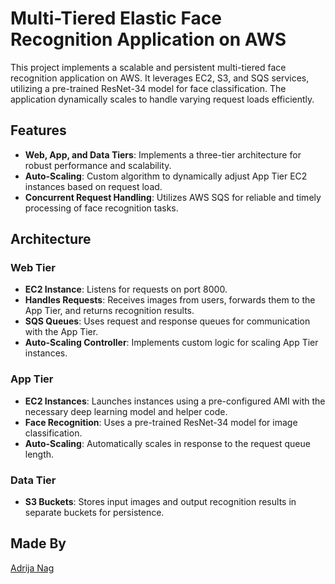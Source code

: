 # Multi-Tiered Elastic Face Recognition Application on AWS

This project implements a scalable and persistent multi-tiered face recognition application on AWS. It leverages EC2, S3, and SQS services, utilizing a pre-trained ResNet-34 model for face classification. The application dynamically scales to handle varying request loads efficiently.

## Features

- **Web, App, and Data Tiers**: Implements a three-tier architecture for robust performance and scalability.
- **Auto-Scaling**: Custom algorithm to dynamically adjust App Tier EC2 instances based on request load.
- **Concurrent Request Handling**: Utilizes AWS SQS for reliable and timely processing of face recognition tasks.

## Architecture

### Web Tier
- **EC2 Instance**: Listens for requests on port 8000.
- **Handles Requests**: Receives images from users, forwards them to the App Tier, and returns recognition results.
- **SQS Queues**: Uses request and response queues for communication with the App Tier.
- **Auto-Scaling Controller**: Implements custom logic for scaling App Tier instances.

### App Tier
- **EC2 Instances**: Launches instances using a pre-configured AMI with the necessary deep learning model and helper code.
- **Face Recognition**: Uses a pre-trained ResNet-34 model for image classification.
- **Auto-Scaling**: Automatically scales in response to the request queue length.

### Data Tier
- **S3 Buckets**: Stores input images and output recognition results in separate buckets for persistence.

## Made By

[Adrija Nag](https://github.com/adrijanag17)
